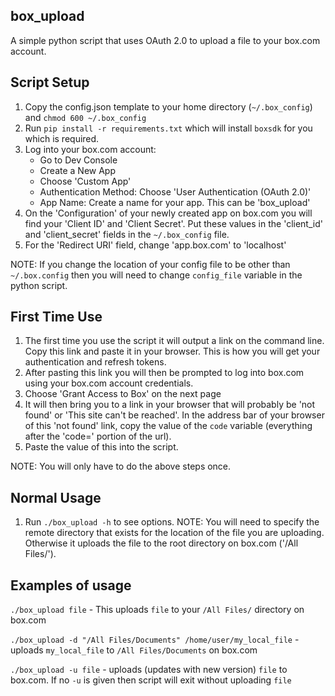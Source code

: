 ## box_upload
A simple python script that uses OAuth 2.0 to upload a file to your box.com account.

## Script Setup
1. Copy the config.json template to your home directory (```~/.box_config```) and ```chmod 600 ~/.box_config```
2. Run ```pip install -r requirements.txt``` which will install ```boxsdk``` for you which is required. 
3. Log into your box.com account:
	- Go to Dev Console
	- Create a New App
	- Choose 'Custom App'
	- Authentication Method: Choose 'User Authentication (OAuth 2.0)'
	- App Name: Create a name for your app. This can be 'box_upload'
4. On the 'Configuration' of your newly created app on box.com you will find your 'Client ID' and 'Client Secret'. Put these values in the 'client_id' and 'client_secret' fields in the ```~/.box_config``` file.
5. For the 'Redirect URI' field, change 'app.box.com' to 'localhost'

NOTE: If you change the location of your config file to be other than ```~/.box.config``` then you will need to change ```config_file``` variable in the python script.

## First Time Use
1. The first time you use the script it will output a link on the command line. Copy this link and paste it in your browser. This is how you will get your authentication and refresh tokens.
2. After pasting this link you will then be prompted to log into box.com using your box.com account credentials.
3. Choose 'Grant Access to Box' on the next page
4. It will then bring you to a link in your browser that will probably be 'not found' or 'This site can't be reached'. In the address bar of your browser of this 'not found' link, copy the value of the ```code``` variable (everything after the 'code=' portion of the url). 
5. Paste the value of this into the script.

NOTE: You will only have to do the above steps once. 

## Normal Usage
1. Run ```./box_upload -h``` to see options. 
NOTE: You will need to specify the remote directory that exists for the location of the file you are uploading. Otherwise it uploads the file to the root directory on box.com ('/All Files/').

## Examples of usage
```./box_upload file```
	- This uploads ```file``` to your ```/All Files/``` directory on box.com

```./box_upload -d "/All Files/Documents" /home/user/my_local_file``` 
	- uploads ```my_local_file``` to ```/All Files/Documents``` on box.com

```./box_upload -u file``` 
	- uploads (updates with new version) ```file``` to box.com. If no ```-u``` is given then script will exit without uploading ```file``` 
